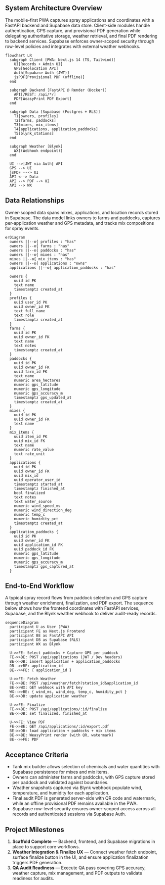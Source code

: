 ## System Architecture Overview
The mobile-first PWA captures spray applications and coordinates with a FastAPI backend and Supabase data store. Client-side modules handle authentication, GPS capture, and provisional PDF generation while delegating authoritative storage, weather retrieval, and final PDF rendering to backend services. Supabase enforces owner-scoped security through row-level policies and integrates with external weather webhooks.

```mermaid
flowchart LR
  subgraph Client [PWA: Next.js 14 (TS, Tailwind)]
    UI[Records + Admin UI]
    GPS[Geolocation API]
    Auth[Supabase Auth (JWT)]
    jsPDF[Provisional PDF (offline)]
  end

  subgraph Backend [FastAPI @ Render (Docker)]
    API[/REST: /api/*/]
    PDF[WeasyPrint PDF Export]
  end

  subgraph Data [Supabase (Postgres + RLS)]
    T1[owners, profiles]
    T2[farms, paddocks]
    T3[mixes, mix_items]
    T4[applications, application_paddocks]
    T5[blynk_stations]
  end

  subgraph Weather [Blynk]
    WX[(Webhook endpoint)]
  end

  UI -->|JWT via Auth| API
  GPS --> UI
  jsPDF ---> UI
  API <--> Data
  API --> PDF --> UI
  API --> WX
```

## Data Relationships
Owner-scoped data spans mixes, applications, and location records stored in Supabase. The data model links owners to farms and paddocks, captures per-application weather and GPS metadata, and tracks mix compositions for spray events.

```mermaid
erDiagram
  owners ||--o{ profiles : "has"
  owners ||--o{ farms : "has"
  owners ||--o{ paddocks : "has"
  owners ||--o{ mixes : "has"
  mixes ||--o{ mix_items : "has"
  owners ||--o{ applications : "owns"
  applications ||--o{ application_paddocks : "has"

  owners {
    uuid id PK
    text name
    timestamptz created_at
  }
  profiles {
    uuid user_id PK
    uuid owner_id FK
    text full_name
    text role
    timestamptz created_at
  }
  farms {
    uuid id PK
    uuid owner_id FK
    text name
    text notes
    timestamptz created_at
  }
  paddocks {
    uuid id PK
    uuid owner_id FK
    uuid farm_id FK
    text name
    numeric area_hectares
    numeric gps_latitude
    numeric gps_longitude
    numeric gps_accuracy_m
    timestamptz gps_updated_at
    timestamptz created_at
  }
  mixes {
    uuid id PK
    uuid owner_id FK
    text name
  }
  mix_items {
    uuid item_id PK
    uuid mix_id FK
    text name
    numeric rate_value
    text rate_unit
  }
  applications {
    uuid id PK
    uuid owner_id FK
    uuid mix_id
    uuid operator_user_id
    timestamptz started_at
    timestamptz finished_at
    bool finalized
    text notes
    text water_source
    numeric wind_speed_ms
    numeric wind_direction_deg
    numeric temp_c
    numeric humidity_pct
    timestamptz created_at
  }
  application_paddocks {
    uuid id PK
    uuid owner_id FK
    uuid application_id FK
    uuid paddock_id FK
    numeric gps_latitude
    numeric gps_longitude
    numeric gps_accuracy_m
    timestamptz gps_captured_at
  }
```

## End-to-End Workflow
A typical spray record flows from paddock selection and GPS capture through weather enrichment, finalization, and PDF export. The sequence below shows how the frontend coordinates with FastAPI services, Supabase, and the Blynk weather webhook to deliver audit-ready records.

```mermaid
sequenceDiagram
  participant U as User (PWA)
  participant FE as Next.js Frontend
  participant BE as FastAPI API
  participant DB as Supabase (RLS)
  participant WX as Blynk

  U->>FE: Select paddocks + Capture GPS per paddock
  FE->>BE: POST /api/applications (JWT / Dev headers)
  BE->>DB: insert application + application_paddocks
  DB-->>BE: application_id
  BE-->>FE: { application_id }

  U->>FE: Fetch Weather
  FE->>BE: POST /api/weather/fetch?station_id&application_id
  BE->>WX: GET webhook with API key
  WX-->>BE: { wind_ms, wind_deg, temp_c, humidity_pct }
  BE->>DB: update application weather

  U->>FE: Finalize
  FE->>BE: POST /api/applications/:id/finalize
  BE->>DB: set finalized, finished_at

  U->>FE: View PDF
  FE->>BE: GET /api/applications/:id/export.pdf
  BE->>DB: load application + paddocks + mix items
  BE->>BE: WeasyPrint render (with QR, watermark)
  BE-->>FE: PDF
```

## Acceptance Criteria
- Tank mix builder allows selection of chemicals and water quantities with Supabase persistence for mixes and mix items.
- Owners can administer farms and paddocks, with GPS capture stored per paddock and validated against boundaries.
- Weather snapshots captured via Blynk webhook populate wind, temperature, and humidity for each application.
- Final audit PDF is generated server-side with QR code and watermark, while an offline provisional PDF remains available in the PWA.
- Supabase row-level security ensures owner-scoped access across all records and authenticated sessions via Supabase Auth.

## Project Milestones
1. **Scaffold Complete** — Backend, frontend, and Supabase migrations in place to support core workflows.
2. **Weather Integration & Finalize UX** — Connect weather fetch endpoint, surface finalize button in the UI, and ensure application finalization triggers PDF generation.
3. **QA Audit Readiness** — Execute QA pass covering GPS accuracy, weather capture, mix management, and PDF outputs to validate readiness for audits.
